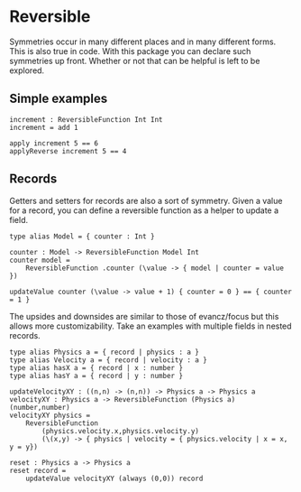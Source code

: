 # Reversible

Symmetries occur in many different places and in many different forms. This is also true in code. With this package you can declare such symmetries up front. Whether or not that can be helpful is left to be explored.

## Simple examples

```
increment : ReversibleFunction Int Int
increment = add 1

apply increment 5 == 6
applyReverse increment 5 == 4
```

## Records

Getters and setters for records are also a sort of symmetry. Given a value for a record, you can define a reversible function as a helper to update a field. 

```
type alias Model = { counter : Int }

counter : Model -> ReversibleFunction Model Int
counter model =
    ReversibleFunction .counter (\value -> { model | counter = value })

updateValue counter (\value -> value + 1) { counter = 0 } == { counter = 1 }
```

The upsides and downsides are similar to those of evancz/focus but this allows more customizability. Take an examples with multiple fields in nested records.

```
type alias Physics a = { record | physics : a } 
type alias Velocity a = { record | velocity : a } 
type alias hasX a = { record | x : number } 
type alias hasY a = { record | y : number } 

updateVelocityXY : ((n,n) -> (n,n)) -> Physics a -> Physics a
velocityXY : Physics a -> ReversibleFunction (Physics a) (number,number)
velocityXY physics =
    ReversibleFunction
        (physics.velocity.x,physics.velocity.y)
        (\(x,y) -> { physics | velocity = { physics.velocity | x = x, y = y})

reset : Physics a -> Physics a
reset record =
    updateValue velocityXY (always (0,0)) record   
```
